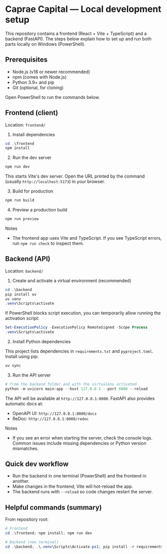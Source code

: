 # Caprae Capital — Local development setup

This repository contains a frontend (React + Vite + TypeScript) and a backend (FastAPI). The steps below explain how to set up and run both parts locally on Windows (PowerShell).

## Prerequisites

- Node.js (v18 or newer recommended)
- npm (comes with Node.js)
- Python 3.9+ and pip
- Git (optional, for cloning)

Open PowerShell to run the commands below.

## Frontend (client)

Location: `frontend/`

1. Install dependencies

```powershell
cd .\frontend
npm install
```

2. Run the dev server

```powershell
npm run dev
```

This starts Vite's dev server. Open the URL printed by the command (usually `http://localhost:5173`) in your browser.

3. Build for production

```powershell
npm run build
```

4. Preview a production build

```powershell
npm run preview
```

Notes
- The frontend app uses Vite and TypeScript. If you see TypeScript errors, run `npm run check` to inspect them.

## Backend (API)

Location: `backend/`

1. Create and activate a virtual environment (recommended)

```powershell
cd .\backend
pip install uv
uv venv
.venv\Scripts\activate
```

If PowerShell blocks script execution, you can temporarily allow running the activation script:

```powershell
Set-ExecutionPolicy -ExecutionPolicy RemoteSigned -Scope Process
.venv\Scripts\activate
```

2. Install Python dependencies

This project lists dependencies in `requirements.txt` and `pyproject.toml`. Install using pip:

```powershell
uv sync
```

3. Run the API server

```powershell
# from the backend folder and with the virtualenv activated
python -m uvicorn main:app --host 127.0.0.1 --port 8000 --reload
```

The API will be available at `http://127.0.0.1:8000`. FastAPI also provides automatic docs at:

- OpenAPI UI: `http://127.0.0.1:8000/docs`
- ReDoc: `http://127.0.0.1:8000/redoc`

Notes
- If you see an error when starting the server, check the console logs. Common issues include missing dependencies or Python version mismatches.

## Quick dev workflow

- Run the backend in one terminal (PowerShell) and the frontend in another.
- Make changes in the frontend; Vite will hot-reload the app.
- The backend runs with `--reload` so code changes restart the server.

## Helpful commands (summary)

From repository root:

```powershell
# Frontend
cd .\frontend; npm install; npm run dev

# Backend (new terminal)
cd .\backend; .\.venv\Scripts\Activate.ps1; pip install -r requirements.txt; python -m uvicorn main:app --host 127.0.0.1 --port 8000 --reload
```
